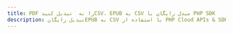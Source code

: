 ---title: PDF را به  تبدیل کنیدCSV، EPUB به CSV مبدل رایگان یا PHP SDKdescription: تبدیل رایگانEPUB به CSV با استفاده از PHP Cloud APIs & SDK همچنین اسناد PDF را در Cloud ایجاد، ویرایش و رندر کنید.---